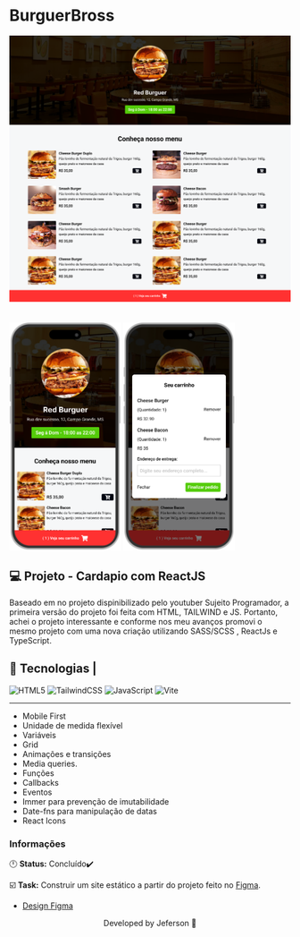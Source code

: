 <h1 text-align="center">BurguerBross</h1>

<!--🌎 Result Preview: [Veja o Projeto](https://cardapio-finalizado.vercel.app/) -->

</div>

<P text-align="center">
  <img src=".github/Home.png" alt="imagem de home page do cardapio"/> 
  <br/>
  <br/>
  <br/>
  <img src=".github/Mockup1.png" alt="imagem de home page do cardapio mobile" style="width:200px;"/>
  <img src=".github/Mockup.png" alt="imagem do modal mobile" style="width:200px;"/>
</P>

## 💻 Projeto - Cardapio com ReactJS

<p>
Baseado em no projeto dispinibilizado pelo youtuber Sujeito Programador, a primeira versão do projeto foi feita com HTML, TAILWIND e JS. Portanto, achei o projeto interessante e conforme nos meu avanços promovi o mesmo projeto com uma nova criação utilizando SASS/SCSS , ReactJs e TypeScript.

## 🧪 Tecnologias |

![HTML5](https://img.shields.io/badge/React-61DAFB.svg?style=for-the-badge&logo=React&logoColor=black)
![TailwindCSS](https://img.shields.io/badge/Sass-CC6699.svg?style=for-the-badge&logo=Sass&logoColor=white)
![JavaScript](https://img.shields.io/badge/JavaScript-F7DF1E.svg?style=for-the-badge&logo=JavaScript&logoColor=black)
![Vite](https://img.shields.io/badge/Vite-646CFF.svg?style=for-the-badge&logo=Vite&logoColor=white)

---

- Mobile First
- Unidade de medida flexível
- Variáveis
- Grid
- Animações e transições
- Media queries.
- Funções
- Callbacks
- Eventos
- Immer para prevenção de imutabilidade
- Date-fns para manipulação de datas
- React Icons

### Informações

🕛 **Status:** Concluído✔️

☑️ **Task:** Construir um site estático a partir do projeto feito no [Figma](https://www.figma.com).

- [Design Figma](<https://www.figma.com/file/oa2OsSzV6tvNkWMyDBU3jT/Restaurant---Sujeito-Programador-(Community)?type=design&node-id=0-1&mode=design&t=pVukStByJiXCaC5c-0>)

<p align="center">
Developed by Jeferson 🚀
</p>
